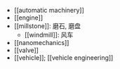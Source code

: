 - [[automatic machinery]]
- [[engine]]
- [[millstone]]: 磨石, 磨盘
    - [[windmill]]: 风车
- [[nanomechanics]]
- [[valve]]
- [[vehicle]]; [[vehicle engineering]]
